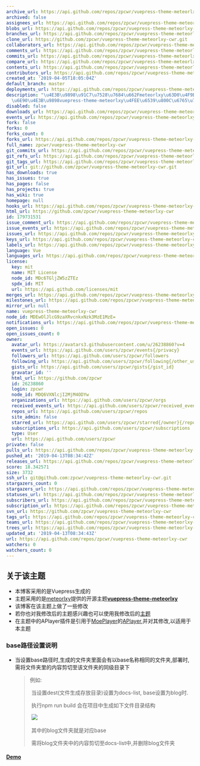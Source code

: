 ```yaml
---
archive_url: https://api.github.com/repos/zpcwr/vuepress-theme-meteorlxy-cwr/{archive_format}{/ref}
archived: false
assignees_url: https://api.github.com/repos/zpcwr/vuepress-theme-meteorlxy-cwr/assignees{/user}
blobs_url: https://api.github.com/repos/zpcwr/vuepress-theme-meteorlxy-cwr/git/blobs{/sha}
branches_url: https://api.github.com/repos/zpcwr/vuepress-theme-meteorlxy-cwr/branches{/branch}
clone_url: https://github.com/zpcwr/vuepress-theme-meteorlxy-cwr.git
collaborators_url: https://api.github.com/repos/zpcwr/vuepress-theme-meteorlxy-cwr/collaborators{/collaborator}
comments_url: https://api.github.com/repos/zpcwr/vuepress-theme-meteorlxy-cwr/comments{/number}
commits_url: https://api.github.com/repos/zpcwr/vuepress-theme-meteorlxy-cwr/commits{/sha}
compare_url: https://api.github.com/repos/zpcwr/vuepress-theme-meteorlxy-cwr/compare/{base}...{head}
contents_url: https://api.github.com/repos/zpcwr/vuepress-theme-meteorlxy-cwr/contents/{+path}
contributors_url: https://api.github.com/repos/zpcwr/vuepress-theme-meteorlxy-cwr/contributors
created_at: '2019-04-05T18:05:04Z'
default_branch: master
deployments_url: https://api.github.com/repos/zpcwr/vuepress-theme-meteorlxy-cwr/deployments
description: "\u4E3B\u9898\u91C7\u7528\u7684\u662Fmeteorlxy\u63D0\u4F9B\u7684\u5F00\
  \u6E90\u4E3B\u9898vuepress-theme-meteorlxy\u4FEE\u6539\u800C\u6765\u7684"
disabled: false
downloads_url: https://api.github.com/repos/zpcwr/vuepress-theme-meteorlxy-cwr/downloads
events_url: https://api.github.com/repos/zpcwr/vuepress-theme-meteorlxy-cwr/events
fork: false
forks: 0
forks_count: 0
forks_url: https://api.github.com/repos/zpcwr/vuepress-theme-meteorlxy-cwr/forks
full_name: zpcwr/vuepress-theme-meteorlxy-cwr
git_commits_url: https://api.github.com/repos/zpcwr/vuepress-theme-meteorlxy-cwr/git/commits{/sha}
git_refs_url: https://api.github.com/repos/zpcwr/vuepress-theme-meteorlxy-cwr/git/refs{/sha}
git_tags_url: https://api.github.com/repos/zpcwr/vuepress-theme-meteorlxy-cwr/git/tags{/sha}
git_url: git://github.com/zpcwr/vuepress-theme-meteorlxy-cwr.git
has_downloads: true
has_issues: true
has_pages: false
has_projects: true
has_wiki: true
homepage: null
hooks_url: https://api.github.com/repos/zpcwr/vuepress-theme-meteorlxy-cwr/hooks
html_url: https://github.com/zpcwr/vuepress-theme-meteorlxy-cwr
id: 179731531
issue_comment_url: https://api.github.com/repos/zpcwr/vuepress-theme-meteorlxy-cwr/issues/comments{/number}
issue_events_url: https://api.github.com/repos/zpcwr/vuepress-theme-meteorlxy-cwr/issues/events{/number}
issues_url: https://api.github.com/repos/zpcwr/vuepress-theme-meteorlxy-cwr/issues{/number}
keys_url: https://api.github.com/repos/zpcwr/vuepress-theme-meteorlxy-cwr/keys{/key_id}
labels_url: https://api.github.com/repos/zpcwr/vuepress-theme-meteorlxy-cwr/labels{/name}
language: Vue
languages_url: https://api.github.com/repos/zpcwr/vuepress-theme-meteorlxy-cwr/languages
license:
  key: mit
  name: MIT License
  node_id: MDc6TGljZW5zZTEz
  spdx_id: MIT
  url: https://api.github.com/licenses/mit
merges_url: https://api.github.com/repos/zpcwr/vuepress-theme-meteorlxy-cwr/merges
milestones_url: https://api.github.com/repos/zpcwr/vuepress-theme-meteorlxy-cwr/milestones{/number}
mirror_url: null
name: vuepress-theme-meteorlxy-cwr
node_id: MDEwOlJlcG9zaXRvcnkxNzk3MzE1MzE=
notifications_url: https://api.github.com/repos/zpcwr/vuepress-theme-meteorlxy-cwr/notifications{?since,all,participating}
open_issues: 0
open_issues_count: 0
owner:
  avatar_url: https://avatars3.githubusercontent.com/u/26238860?v=4
  events_url: https://api.github.com/users/zpcwr/events{/privacy}
  followers_url: https://api.github.com/users/zpcwr/followers
  following_url: https://api.github.com/users/zpcwr/following{/other_user}
  gists_url: https://api.github.com/users/zpcwr/gists{/gist_id}
  gravatar_id: ''
  html_url: https://github.com/zpcwr
  id: 26238860
  login: zpcwr
  node_id: MDQ6VXNlcjI2MjM4ODYw
  organizations_url: https://api.github.com/users/zpcwr/orgs
  received_events_url: https://api.github.com/users/zpcwr/received_events
  repos_url: https://api.github.com/users/zpcwr/repos
  site_admin: false
  starred_url: https://api.github.com/users/zpcwr/starred{/owner}{/repo}
  subscriptions_url: https://api.github.com/users/zpcwr/subscriptions
  type: User
  url: https://api.github.com/users/zpcwr
private: false
pulls_url: https://api.github.com/repos/zpcwr/vuepress-theme-meteorlxy-cwr/pulls{/number}
pushed_at: '2019-04-13T08:34:42Z'
releases_url: https://api.github.com/repos/zpcwr/vuepress-theme-meteorlxy-cwr/releases{/id}
score: 18.342571
size: 3732
ssh_url: git@github.com:zpcwr/vuepress-theme-meteorlxy-cwr.git
stargazers_count: 0
stargazers_url: https://api.github.com/repos/zpcwr/vuepress-theme-meteorlxy-cwr/stargazers
statuses_url: https://api.github.com/repos/zpcwr/vuepress-theme-meteorlxy-cwr/statuses/{sha}
subscribers_url: https://api.github.com/repos/zpcwr/vuepress-theme-meteorlxy-cwr/subscribers
subscription_url: https://api.github.com/repos/zpcwr/vuepress-theme-meteorlxy-cwr/subscription
svn_url: https://github.com/zpcwr/vuepress-theme-meteorlxy-cwr
tags_url: https://api.github.com/repos/zpcwr/vuepress-theme-meteorlxy-cwr/tags
teams_url: https://api.github.com/repos/zpcwr/vuepress-theme-meteorlxy-cwr/teams
trees_url: https://api.github.com/repos/zpcwr/vuepress-theme-meteorlxy-cwr/git/trees{/sha}
updated_at: '2019-04-13T08:34:43Z'
url: https://api.github.com/repos/zpcwr/vuepress-theme-meteorlxy-cwr
watchers: 0
watchers_count: 0
---
```


## 关于该主题
- 本博客采用的是Vuepress生成的
- 主题采用的是[meteorlxy](https://github.com/meteorlxy)提供的开源主题[**vuepress-theme-meteorlxy**](https://github.com/meteorlxy/vuepress-theme-meteorlxy)
- 该博客在该主题上做了一些修改
- 若你也对我修改后的主题感兴趣也可以使用我修改后的[主题](https://github.com/zpcwr/vuepress-theme-meteorlxy-cwr)
- 在主题中的APlayer插件是引用于[MoePlayer](https://github.com/MoePlayer)的[APlayer](https://github.com/MoePlayer/APlayer),并对其修改,以适用于本主题
### base路径设置说明
- 当设置base路径时,生成的文件夹里面会有以base名称相同的文件夹,部署时,需将文件夹里的内容剪切至该文件夹的同级目录下

  > 例如:
  >
  > ​	当设置dest(文件生成存放目录)设置为docs-list, base设置为blog时.
  >
  > ​	执行npm run build 会在项目中生成如下文件目录结构
  >
  > ​	![](https://raw.githubusercontent.com/None/vuepress-theme-meteorlxy-cwr/master/docs-list.png)
  >
  > ​	其中的blog文件夹就是对应base
  >
  > ​	需将blog文件夹中的内容剪切至docs-list中,并删除blog文件夹

#### [Demo](http://xmcwr.gitee.io/blog/)
